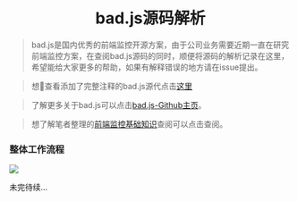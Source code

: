 <h1 align="center">bad.js源码解析</h1> 

>bad.js是国内优秀的前端监控开源方案，由于公司业务需要近期一直在研究前端监控方案，在查阅bad.js源码的同时，顺便将源码的解析记录在这里，希望能给大家更多的帮助，如果有解释错误的地方请在issue提出。

>想查看添加了完整注释的bad.js源代点击[这里](https://github.com/RicardoCao-Biker/Front-End-Monitoring/blob/master/badjs-sourcecode-explain.js)

>了解更多关于bad.js可以点击[bad.js-Github主页](https://github.com/BetterJS)。

>想了解笔者整理的[前端监控基础知识](https://github.com/RicardoCao-Biker/Front-End-Monitoring/blob/master/BasicKnowledge.md)查阅可以点击查阅。

### 整体工作流程
![](https://ricardocao-biker.github.io/IMGS/badjs1.jpg)

未完待续...